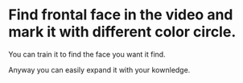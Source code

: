 # Find frontal face in the video and mark it with different color circle.

You can train it to find the face you want it find.

Anyway you can easily expand it with your kownledge.